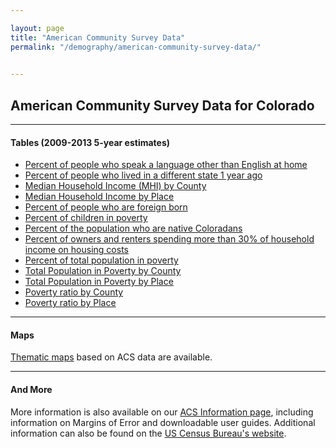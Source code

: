 ```yaml
---

layout: page
title: "American Community Survey Data"
permalink: "/demography/american-community-survey-data/"

    
---
```

## American Community Survey Data for Colorado
- - -
#### Tables (2009-2013 5-year estimates)

- [Percent of people who speak a language other than English at home](https://drive.google.com/open?id=0B7M2RcHltx4GQlNWODFSUTFudGs)
- [Percent of people who lived in a different state 1 year ago](https://drive.google.com/open?id=0B7M2RcHltx4GNlRkWjhQYW5RX1k)
- [Median Household Income (MHI) by County](https://drive.google.com/open?id=0B7M2RcHltx4GNDdDeXZMY2JBZG8)
- [Median Household Income by Place](https://drive.google.com/open?id=0B7M2RcHltx4GUHA5aE9VNlVXLU0)
- [Percent of people who are foreign born](https://drive.google.com/open?id=0B7M2RcHltx4GNkNjQ082ZHhIMm8)
- [Percent of children in poverty](https://drive.google.com/open?id=0B7M2RcHltx4GMlk2ZjlCNTU4OG8)
- [Percent of the population who are native Coloradans](https://drive.google.com/open?id=0B7M2RcHltx4GRG9LZTc3VnFIQ2s)
- [Percent of owners and renters spending more than 30% of household income on housing costs](https://drive.google.com/open?id=0B7M2RcHltx4GaWIwTDhDZEVNc1k)
- [Percent of total population in poverty](https://drive.google.com/open?id=0B7M2RcHltx4GeGJMOTRpeG1Kd2c)
- [Total Population in Poverty by County](https://drive.google.com/open?id=0B7M2RcHltx4Gb0FubEtQNHAwV3c)
- [Total Population in Poverty by Place](https://drive.google.com/open?id=0B7M2RcHltx4GQm1HQUZncjhoZEU)
- [Poverty ratio by County](https://drive.google.com/open?id=0B7M2RcHltx4Gczg0RW5yM1RxV2s)
- [Poverty ratio by Place](https://drive.google.com/open?id=0B7M2RcHltx4GU2FPTF9NV1pSVUU)

- - -

#### Maps

[Thematic maps]() based on ACS data are available.
- - -
#### And More

More information is also available on our [ACS Information page](), including information on Margins of Error and downloadable user guides. Additional information can also be found on the [US Census Bureau's website](http://www.census.gov/).